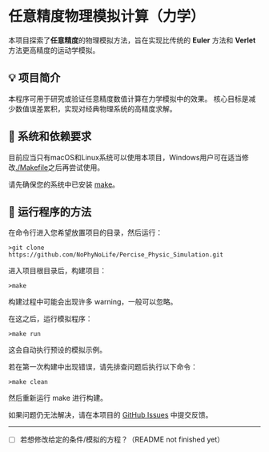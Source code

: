 # 任意精度物理模拟计算（力学）

本项目探索了**任意精度**的物理模拟方法，旨在实现比传统的 **Euler** 方法和 **Verlet** 方法更高精度的运动学模拟。

## 💡 项目简介

本程序可用于研究或验证任意精度数值计算在力学模拟中的效果。
核心目标是减少数值误差累积，实现对经典物理系统的高精度求解。

## 🧩 系统和依赖要求

目前应当只有macOS和Linux系统可以使用本项目，Windows用户可在适当修改[./Makefile](/Makefile)之后再尝试使用。

请先确保您的系统中已安装 [make](https://en.wikipedia.org/wiki/Make_(software))。

## 🚀 运行程序的方法

在命令行进入您希望放置项目的目录，然后运行：
```
>git clone https://github.com/NoPhyNoLife/Percise_Physic_Simulation.git
```
进入项目根目录后，构建项目：
```
>make
```
构建过程中可能会出现许多 warning，一般可以忽略。

在这之后，运行模拟程序：
```
>make run
```
这会自动执行预设的模拟示例。

若在第一次构建中出现错误，请先排查问题后执行以下命令：
```
>make clean
```
然后重新运行 make 进行构建。

如果问题仍无法解决，请在本项目的 [GitHub Issues](https://github.com/NoPhyNoLife/Percise_Physic_Simulation/issues) 中提交反馈。

---

- [ ] 若想修改给定的条件/模拟的方程？（README not finished yet）

